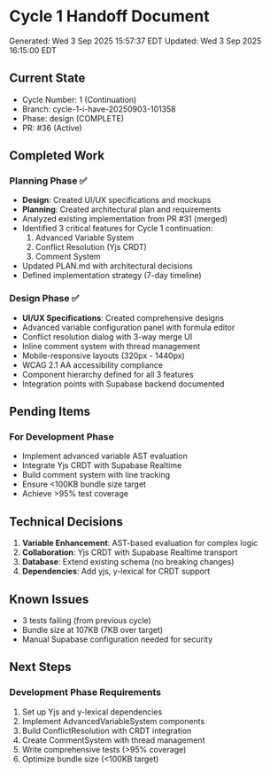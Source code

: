 # Cycle 1 Handoff Document

Generated: Wed  3 Sep 2025 15:57:37 EDT
Updated: Wed  3 Sep 2025 16:15:00 EDT

## Current State
- Cycle Number: 1 (Continuation)
- Branch: cycle-1-i-have-20250903-101358
- Phase: design (COMPLETE)
- PR: #36 (Active)

## Completed Work
### Planning Phase ✅
- **Design**: Created UI/UX specifications and mockups
- **Planning**: Created architectural plan and requirements
- Analyzed existing implementation from PR #31 (merged)
- Identified 3 critical features for Cycle 1 continuation:
  1. Advanced Variable System
  2. Conflict Resolution (Yjs CRDT)
  3. Comment System
- Updated PLAN.md with architectural decisions
- Defined implementation strategy (7-day timeline)

### Design Phase ✅
- **UI/UX Specifications**: Created comprehensive designs
- Advanced variable configuration panel with formula editor
- Conflict resolution dialog with 3-way merge UI
- Inline comment system with thread management
- Mobile-responsive layouts (320px - 1440px)
- WCAG 2.1 AA accessibility compliance
- Component hierarchy defined for all 3 features
- Integration points with Supabase backend documented

## Pending Items
### For Development Phase
- Implement advanced variable AST evaluation
- Integrate Yjs CRDT with Supabase Realtime
- Build comment system with line tracking
- Ensure <100KB bundle size target
- Achieve >95% test coverage

## Technical Decisions
1. **Variable Enhancement**: AST-based evaluation for complex logic
2. **Collaboration**: Yjs CRDT with Supabase Realtime transport
3. **Database**: Extend existing schema (no breaking changes)
4. **Dependencies**: Add yjs, y-lexical for CRDT support

## Known Issues
- 3 tests failing (from previous cycle)
- Bundle size at 107KB (7KB over target)
- Manual Supabase configuration needed for security

## Next Steps
### Development Phase Requirements
1. Set up Yjs and y-lexical dependencies
2. Implement AdvancedVariableSystem components
3. Build ConflictResolution with CRDT integration
4. Create CommentSystem with thread management
5. Write comprehensive tests (>95% coverage)
6. Optimize bundle size (<100KB target)


